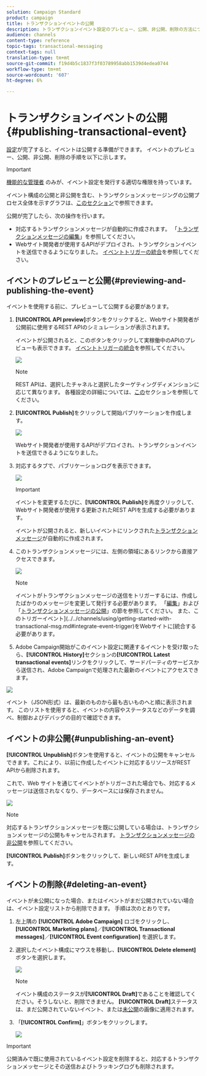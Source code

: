 ```yaml
---
solution: Campaign Standard
product: campaign
title: トランザクションイベントの公開
description: トランザクションイベント設定のプレビュー、公開、非公開、削除の方法について説明します。
audience: channels
content-type: reference
topic-tags: transactional-messaging
context-tags: null
translation-type: tm+mt
source-git-commit: f19d4b5c1837f3f03789958abb1539d4edea0744
workflow-type: tm+mt
source-wordcount: '607'
ht-degree: 6%

---
```



# トランザクションイベントの公開{#publishing-transactional-event}

[設定](../../channels/using/configuring-transactional-event.md)が完了すると、イベントは公開する準備ができます。 イベントのプレビュー、公開、非公開、削除の手順を以下に示します。

>[!IMPORTANT]
>
>[機能的な管理者](../../administration/using/users-management.md#functional-administrators) <!--being part of the **[!UICONTROL All]** [organizational unit](../../administration/using/organizational-units.md) -->のみが、イベント設定を発行する適切な権限を持っています。

イベント構成の公開と非公開を含む、トランザクションメッセージングの公開プロセス全体を示すグラフは、[このセクション](../../channels/using/publishing-transactional-message.md)で参照できます。

公開が完了したら、次の操作を行います。
* 対応するトランザクションメッセージが自動的に作成されます。 「[トランザクションメッセージの編集](../../channels/using/editing-transactional-message.md)」を参照してください。
* Webサイト開発者が使用するAPIがデプロイされ、トランザクションイベントを送信できるようになりました。 [イベントトリガーの統合](../../channels/using/getting-started-with-transactional-msg.md#integrate-event-trigger)を参照してください。

## イベントのプレビューと公開{#previewing-and-publishing-the-event}

イベントを使用する前に、プレビューして公開する必要があります。

1. **[!UICONTROL API preview]**&#x200B;ボタンをクリックすると、Webサイト開発者が公開前に使用するREST APIのシミュレーションが表示されます。

   イベントが公開されると、このボタンをクリックして実稼働中のAPIのプレビューも表示できます。 [イベントトリガーの統合](../../channels/using/getting-started-with-transactional-msg.md#integrate-event-trigger)を参照してください。

   ![](assets/message-center_api_preview.png)

   >[!NOTE]
   >
   >REST APIは、選択したチャネルと選択したターゲティングディメンションに応じて異なります。 各種設定の詳細については、[この](../../channels/using/configuring-transactional-event.md#transactional-event-specific-configurations)セクションを参照してください。

1. **[!UICONTROL Publish]**&#x200B;をクリックして開始パブリケーションを作成します。

   ![](assets/message-center_pub.png)

   Webサイト開発者が使用するAPIがデプロイされ、トランザクションイベントを送信できるようになりました。

1. 対応するタブで、パブリケーションログを表示できます。

   ![](assets/message-center_logs.png)

   >[!IMPORTANT]
   >
   >イベントを変更するたびに、**[!UICONTROL Publish]**&#x200B;を再度クリックして、Webサイト開発者が使用する更新されたREST APIを生成する必要があります。

   イベントが公開されると、新しいイベントにリンクされた[トランザクションメッセージ](../../channels/using/editing-transactional-message.md)が自動的に作成されます。

1. このトランザクションメッセージには、左側の領域にあるリンクから直接アクセスできます。

   ![](assets/message-center_messagegeneration.png)

   >[!NOTE]
   >
   >イベントがトランザクションメッセージの送信をトリガーするには、作成したばかりのメッセージを変更して発行する必要があります。 「[編集](../../channels/using/editing-transactional-message.md)」および「[トランザクションメッセージの公開](../../channels/using/publishing-transactional-message.md)」の節を参照してください。 また、このトリガーイベント](../../channels/using/getting-started-with-transactional-msg.md#integrate-event-trigger)をWebサイトに[統合する必要があります。

1. Adobe Campaign開始がこのイベント設定に関連するイベントを受け取ったら、**[!UICONTROL History]**&#x200B;セクションの&#x200B;**[!UICONTROL Latest transactional events]**&#x200B;リンクをクリックして、サードパーティのサービスから送信され、Adobe Campaignで処理された最新のイベントにアクセスできます。

![](assets/message-center_latest-events.png)

イベント（JSON形式）は、最新のものから最も古いものへと順に表示されます。 このリストを使用すると、イベントの内容やステータスなどのデータを調べ、制御およびデバッグの目的で確認できます。

## イベントの非公開{#unpublishing-an-event}

**[!UICONTROL Unpublish]**&#x200B;ボタンを使用すると、イベントの公開をキャンセルできます。これにより、以前に作成したイベントに対応するリソースがREST APIから削除されます。

これで、Web サイトを通じてイベントがトリガーされた場合でも、対応するメッセージは送信されなくなり、データベースには保存されません。

![](assets/message-center_unpublish.png)

>[!NOTE]
>
>対応するトランザクションメッセージを既に公開している場合は、トランザクションメッセージの公開もキャンセルされます。 [トランザクションメッセージの非公開](../../channels/using/publishing-transactional-message.md#unpublishing-a-transactional-message)を参照してください。

**[!UICONTROL Publish]**&#x200B;ボタンをクリックして、新しいREST APIを生成します。

<!--## Transactional messaging publication process {#transactional-messaging-pub-process}

The chart below illustrates the transactional messaging publication process.

![](assets/message-center_pub-process.png)

For more on publishing, pausing and unpublishing a transactional message, see [this section](../../channels/using/publishing-transactional-message.md).-->

## イベントの削除{#deleting-an-event}

イベントが未公開になった場合、またはイベントがまだ公開されていない場合は、イベント設定リストから削除できます。 手順は次のとおりです。

1. 左上隅の **[!UICONTROL Adobe Campaign]** ロゴをクリックし、**[!UICONTROL Marketing plans]**／**[!UICONTROL Transactional messages]**／**[!UICONTROL Event configuration]** を選択します。
1. 選択したイベント構成にマウスを移動し、**[!UICONTROL Delete element]**&#x200B;ボタンを選択します。

   ![](assets/message-center_delete-button.png)

   >[!NOTE]
   >
   >イベント構成のステータスが&#x200B;**[!UICONTROL Draft]**&#x200B;であることを確認してください。そうしないと、削除できません。 **[!UICONTROL Draft]**&#x200B;ステータスは、まだ公開されていないイベント、または[未公開](#unpublishing-an-event)の画像に適用されます。

1. 「**[!UICONTROL Confirm]**」ボタンをクリックします。

   ![](assets/message-center_delete-confirm.png)

>[!IMPORTANT]
>
>公開済みで既に使用されているイベント設定を削除すると、対応するトランザクションメッセージとその送信およびトラッキングログも削除されます。
